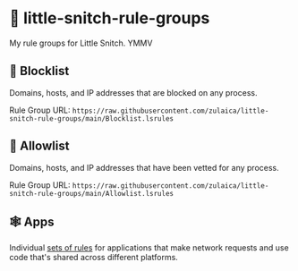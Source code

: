 # 🤫 little-snitch-rule-groups

My rule groups for Little Snitch. YMMV

## 🙅 Blocklist

Domains, hosts, and IP addresses that are blocked on any process.

Rule Group URL:
`https://raw.githubusercontent.com/zulaica/little-snitch-rule-groups/main/Blocklist.lsrules`

## 🙆 Allowlist

Domains, hosts, and IP addresses that have been vetted for any process.

Rule Group URL:
`https://raw.githubusercontent.com/zulaica/little-snitch-rule-groups/main/Allowlist.lsrules`

## 🕸 Apps

Individual [sets of rules](./apps) for applications that make network requests
and use code that's shared across different platforms.
